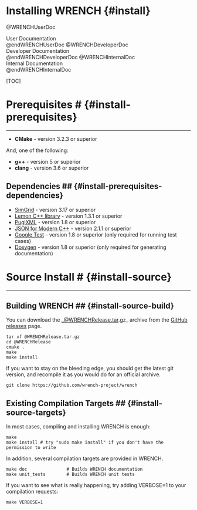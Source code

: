 Installing WRENCH                  {#install}
============

@WRENCHUserDoc <div class="doc-type">User Documentation</div> @endWRENCHUserDoc
@WRENCHDeveloperDoc  <div class="doc-type">Developer Documentation</div> @endWRENCHDeveloperDoc
@WRENCHInternalDoc  <div class="doc-type">Internal Documentation</div> @endWRENCHInternalDoc

[TOC]

# Prerequisites #                 {#install-prerequisites}
_______

- **CMake** - version 3.2.3 or superior
  
And, one of the following:
- **g++** - version 5 or superior
- **clang** - version 3.6 or superior


## Dependencies ##                  {#install-prerequisites-dependencies}

- [SimGrid](http://simgrid.gforge.inria.fr/) - version 3.17 or superior
- [Lemon C++ library](http://lemon.cs.elte.hu/) - version 1.3.1 or superior 
- [PugiXML](http://pugixml.org/) - version 1.8 or superior 
- [JSON for Modern C++](https://github.com/nlohmann/json) - version 2.1.1 or superior 
- [Google Test](https://github.com/google/googletest) - version 1.8 or superior (only required for running test cases)
- [Doxygen](http://www.doxygen.org) - version 1.8 or superior (only required for generating documentation)


# Source Install #                  {#install-source}
_______


## Building WRENCH ##               {#install-source-build}

You can download the _@WRENCHRelease.tar.gz_ archive from the 
[GitHub releases](https://github.com/wrench-project/wrench/releases) page. 

~~~~~~~~~~~~~{.sh}
tar xf @WRENCHRelease.tar.gz
cd @WRENCHRelease
cmake .
make
make install
~~~~~~~~~~~~~

If you want to stay on the bleeding edge, you should get the latest git version, and recompile it as you would do for an official archive.

~~~~~~~~~~~~~{.sh}
git clone https://github.com/wrench-project/wrench
~~~~~~~~~~~~~


## Existing Compilation Targets ##  {#install-source-targets}

In most cases, compiling and installing WRENCH is enough:

~~~~~~~~~~~~~{.sh}
make
make install # try "sudo make install" if you don't have the permission to write
~~~~~~~~~~~~~

In addition, several compilation targets are provided in WRENCH.

~~~~~~~~~~~~~{.sh}
make doc               # Builds WRENCH documentation
make unit_tests        # Builds WRENCH unit tests
~~~~~~~~~~~~~
 

If you want to see what is really happening, try adding VERBOSE=1 to your compilation requests:

~~~~~~~~~~~~~{.sh}
make VERBOSE=1
~~~~~~~~~~~~~


